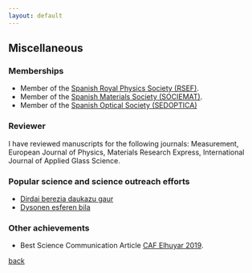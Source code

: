 ```yaml
---
layout: default
---
```


## Miscellaneous

### Memberships

- Member of the [Spanish Royal Physics Society (RSEF)](https://rsef.es/).
- Member of the [Spanish Materials Society (SOCIEMAT)](https://sociemat.es/).
- Member of the [Spanish Optical Society (SEDOPTICA)](https://www.sedoptica.es/)

### Reviewer

I have reviewed manuscripts for the following journals: Measurement, European Journal of Physics, Materials Research Express, International Journal of Applied Glass Science.

### Popular science and science outreach efforts

- [Dirdai berezia daukazu gaur](https://aldizkaria.elhuyar.eus/gai-librean/dirdai-berezia-daukazu-gaur/)
- [Dysonen esferen bila](https://aldizkaria.elhuyar.eus/site_media/pdf/62-66_CAF-ELH_1_art_orokorra_Dysonen_esferen_bila.pdf)

### Other achievements

- Best Science Communication Article [CAF Elhuyar 2019](https://www.elhuyar.eus/en/site/projects/caf-elhuyar-en/prize-winners).

[back](./README.md)
